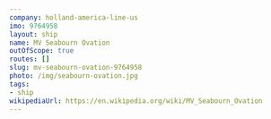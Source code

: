 ```yaml
---
company: holland-america-line-us
imo: 9764958
layout: ship
name: MV Seabourn Ovation
outOfScope: true
routes: []
slug: mv-seabourn-ovation-9764958
photo: /img/seabourn-ovation.jpg
tags:
- ship
wikipediaUrl: https://en.wikipedia.org/wiki/MV_Seabourn_Ovation
---
```

